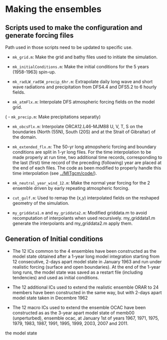# Making the ensembles

## Scripts used to make the configuration and generate forcing files

Path used in those scripts need to be updated to specific use.

- ```mk_grid.m```: Make the grid and bathy files used to initiate the simulation. 

- ```mk_initialConditions.m```: Make the initial conditions for the 5 years (1958-1963) spin-up.

- ```mk_radLW_radSW_precip_6hr.m```: Extrapolate daily long wave and short wave radiations and precipitation from DFS4.4 and DFS5.2 to 6 hourly fields.

- ```mk_atmFlx.m```: Interpolate DFS atmospheric forcing fields on the model grid.

( - ```mk_precip.m```: Make precipitations separatly)

- ```mk_obcsFlx.m```: Interpolate ORCA12.L46-MJM88 U, V, T, S on the boundaries (North (55N), South (20S) and at the Strait of Gibraltar) of the domain.

- ```mk_extended_flx.m```: The 50-yr long atmopsheric forcing and boundary conditions are split in 1-yr long files. For the time interpolation to be made properly at run time, two additional time records, corresponding to the last (first) time record of the preceding (following) year are placed at the end of each files. The code as been modified to properly handle this time interpolation (see [../MITgcm/code/](../MITgcm/code/)).

- ```mk_neutral_year_wind_12.m```: Make the normal year forcing for the 2 ensemble driven by early repeating atmospheric forcing. 

- ```cut_gulf.m```: Used to remap the (x,y) interpolated fields on the reshaped geometry of the simulation. 

- ```my_griddata1.m``` and ```my_griddata2.m```: Modified griddata.m to avoid recomputation of interpolants when used recursively. my_griddata1.m generate the interpolants and my_griddata2.m apply them.



## Generation of Initial conditions

- The 12 ICs common to the 4 ensembles have been constructed as the model state obtained after a 1-year long model integration starting from 12 consecutive, 2-days apart model state in January 1963 and run under realistic forcing (surface and open boundaries). At the end of the 1-year long runs, the model state was saved as a restart file (including tendencies) and used as initial conditions.

- The 12 additional ICs used to extend the realistic ensemble ORAR to 24 members have been constructed in the same way, but with 2-days apart model state taken in Decembre 1962

- The 12 macro ICs used to extend the ensemble OCAC have been constructed as as the 3-year apart model state of memb00 (unperturbed), ensemble ocac, at January 1st of years 1967, 1971, 1975, 1979, 1983, 1987, 1991, 1995, 1999, 2003, 2007 and 2011.



the model state 
